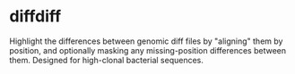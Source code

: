 # diffdiff
 Highlight the differences between genomic diff files by "aligning" them by position, and optionally masking any missing-position differences between them. Designed for high-clonal bacterial sequences.
 
 
